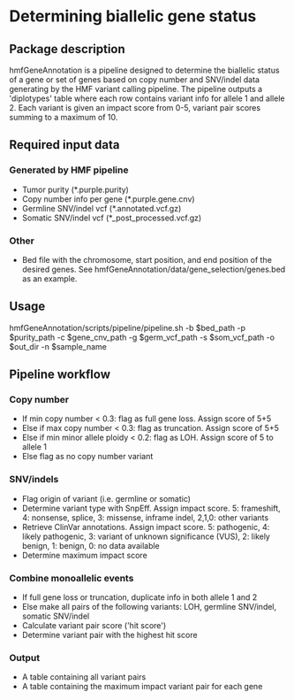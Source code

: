 # Determining biallelic gene status 

## Package description
hmfGeneAnnotation is a pipeline designed to determine the biallelic status of a gene or set of genes based on copy number and SNV/indel data generating by the HMF variant calling pipeline. The pipeline outputs a 'diplotypes' table where each row contains variant info for allele 1 and allele 2. Each variant is given an impact score from 0-5, variant pair scores summing to a maximum of 10. 

## Required input data
### Generated by HMF pipeline
- Tumor purity (\*.purple.purity)
- Copy number info per gene (\*.purple.gene.cnv)
- Germline SNV/indel vcf (\*.annotated.vcf.gz)
- Somatic SNV/indel vcf (\*\_post_processed.vcf.gz)

### Other
- Bed file with the chromosome, start position, and end position of the desired genes. See hmfGeneAnnotation/data/gene_selection/genes.bed as an example.

## Usage
hmfGeneAnnotation/scripts/pipeline/pipeline.sh -b $bed_path -p $purity_path -c $gene_cnv_path -g $germ_vcf_path -s $som_vcf_path -o $out_dir -n $sample_name

## Pipeline workflow
### Copy number
- If min copy number < 0.3: flag as full gene loss. Assign score of 5+5
- Else if max copy number < 0.3: flag as truncation. Assign score of 5+5
- Else if min minor allele ploidy < 0.2: flag as LOH. Assign score of 5 to allele 1
- Else flag as no copy number variant

### SNV/indels
- Flag origin of variant (i.e. germline or somatic)
- Determine variant type with SnpEff. Assign impact score. 5: frameshift, 4: nonsense, splice, 3: missense, inframe indel, 2,1,0: other variants
- Retrieve ClinVar annotations. Assign impact score. 5: pathogenic, 4: likely pathogenic, 3: variant of unknown significance (VUS), 2: likely benign, 1: benign, 0: no data available
- Determine maximum impact score

### Combine monoallelic events
- If full gene loss or truncation, duplicate info in both allele 1 and 2
- Else make all pairs of the following variants: LOH, germline SNV/indel, somatic SNV/indel
- Calculate variant pair score ('hit score')
- Determine variant pair with the highest hit score

### Output
- A table containing all variant pairs
- A table containing the maximum impact variant pair for each gene


